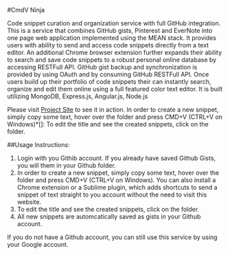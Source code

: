 #CmdV Ninja 
 
Code snippet curation and organization service with full GitHub integration. 
This is a service that combines  GitHub gists, Pinterest and EverNote into one page web application
implemented using the MEAN stack. It provides users with ability to send and access code snippets
directly from a text editor. An additional Chrome browser extension further expands their ability
to search and save code snippets to a robust personal online database by accessing RESTFull API.
GitHub gist backup and synchronization is provided by using OAuth and by consuming GitHub RESTFull API. 
Once users build up their portfolio of code snippets their can instantly search, organize and edit
them online using a full featured color text editor. 
It is built utilizing MongoDB, Express.js, Angular.js, Node.js

Please visit [Project Site](https://cmdvninja.herokuapp.com/) to see it in action.
In order to create a  new snippet, simply copy some text, hover over the folder and press CMD+V (CTRL+V on Windows)*[]: 
To edit the title and see the created snippets, click on the folder.


##Usage Instructions:

1. Login with you Githib account. If you already have saved Github Gists, you will them in your Github folder.
2. In order to create a new snippet, simply copy some text, hover over the folder and press CMD+V (CTRL+V on Windows). You can also install a Chrome extension or a Sublime plugin, which adds shortcuts to send a snippet of text straight to you account without the need to visit this website.
3. To edit the title and see the created snippets, click on the folder.
4. All new snippets are automcatically saved as gists in your Github account.

If you do not have a Github account, you can still use this service by using your Google account.